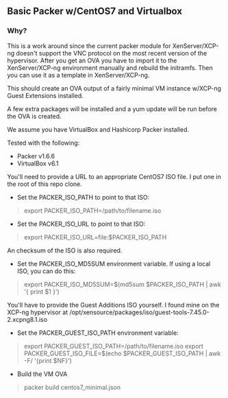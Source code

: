 ## Basic Packer w/CentOS7 and Virtualbox

### Why?
This is a work around since the current packer module for XenServer/XCP-ng doesn't support the VNC protocol on the most recent version of the hypervisor. After you get an OVA you have to import it to the XenServer/XCP-ng environment manually and rebuild the initramfs. Then you can use it as a template in XenServer/XCP-ng.

This should create an OVA output of a fairly minimal VM instance w/XCP-ng Guest Extensions installed.

A few extra packages will be installed and a yum update will be run before the OVA is created.

We assume you have VirtualBox and Hashicorp Packer installed.

Tested with the following:
* Packer v1.6.6
* VirtualBox v6.1

You'll need to provide a URL to an appropriate CentOS7 ISO file. I put one in the root of this repo clone.
* Set the PACKER_ISO_PATH to point to that ISO:
>export PACKER_ISO_PATH=/path/to/filename.iso
* Set the PACKER_ISO_URL to point to that ISO:
>export PACKER_ISO_URL=file:$PACKER_ISO_PATH

An checksum of the ISO is also required.
* Set the PACKER_ISO_MD5SUM environment variable. If using a local ISO, you can do this:
>export PACKER_ISO_MD5SUM=$(md5sum $PACKER_ISO_PATH | awk '{ print $1 }')

You'll have to provide the Guest Additions ISO yourself.
I found mine on the XCP-ng hypervisor at /opt/xensource/packages/iso/guest-tools-7.45.0-2.xcpng8.1.iso
* Set the PACKER_GUEST_ISO_PATH environment variable:
>export PACKER_GUEST_ISO_PATH=/path/to/filename.iso
>export PACKER_GUEST_ISO_FILE=$(echo $PACKER_GUEST_ISO_PATH | awk -F/ '{print $NF}')

* Build the VM OVA
>packer build centos7_minimal.json
